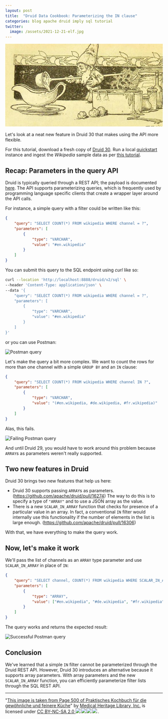 ```yaml
---
layout: post
title:  "Druid Data Cookbook: Parameterizing the IN clause"
categories: blog apache druid imply sql tutorial
twitter:
  image: /assets/2021-12-21-elf.jpg
---
```


![Druid Cookbook](/assets/2021-12-21-elf.jpg)

Let's look at a neat new feature in Druid 30 that makes using the API more flexible.

For this tutorial, download a fresh copy of [Druid 30](https://druid.apache.org/downloads/). Run a local [quickstart](https://druid.apache.org/docs/latest/tutorials/) instance and ingest the _Wikipedia_ sample data as per [this tutorial](https://druid.apache.org/docs/latest/tutorials/tutorial-msq-extern).

## Recap: Parameters in the query API

Druid is typically queried through a REST API; the payload is documented [here](https://druid.apache.org/docs/latest/api-reference/sql-api#request-body). The API supports parameterizing queries, which is frequently used by programming language specific clients that create a wrapper layer around the API calls.

For instance, a simple query with a filter could be written like this: 

```json
{
    "query": "SELECT COUNT(*) FROM wikipedia WHERE channel = ?",
    "parameters": [
        {
            "type": "VARCHAR",
            "value": "#en.wikipedia"
        }
    ]
}
```

You can submit this query to the SQL endpoint using _curl_ like so:

```bash
curl --location 'http://localhost:8888/druid/v2/sql' \
--header 'Content-Type: application/json' \
--data '{
    "query": "SELECT COUNT(*) FROM wikipedia WHERE channel = ?",
    "parameters": [
        {
            "type": "VARCHAR",
            "value": "#en.wikipedia"
        }
    ]
}'
```

or you can use Postman:

![Postman query](/assets/2024-06-24-01-postman.jpg)

Let's make the query a bit more complex. We want to count the rows for more than one channel with a simple `GROUP BY` and an `IN` clause: 

```json
{
    "query": "SELECT COUNT(*) FROM wikipedia WHERE channel IN ?",
    "parameters": [
        {
            "type": "VARCHAR",
            "value": "(#en.wikipedia, #de.wikipedia, #fr.wikipedia)"
        }
    ]
}
```

Alas, this fails.

![Failing Postman query](/assets/2024-06-24-02-postman2.jpg)

And until Druid 29, you would have to work around this problem because `ARRAY`s as parameters weren't really supported.

## Two new features in Druid

Druid 30 brings two new features that help us here:

- Druid 30 supports passing `ARRAY`s as parameters. (https://github.com/apache/druid/pull/16274) The way to do this is to specify a type of `"ARRAY"` and to use a JSON array as the value.
- There is a new `SCALAR_IN_ARRAY` function that checks for presence of a particular value in an array. In fact, a conventional `IN` filter would internally use this functionality if the number of elements in the list is large enough. (https://github.com/apache/druid/pull/16306)

With that, we have everything to make the query work.

## Now, let's make it work

We'll pass the list of channels as an `ARRAY` type parameter and use `SCALAR_IN_ARRAY` in place of `IN`:

```json
{
    "query": "SELECT channel, COUNT(*) FROM wikipedia WHERE SCALAR_IN_ARRAY(channel, ?) GROUP BY 1",
    "parameters": [
        {
            "type": "ARRAY",
            "value": ["#en.wikipedia", "#de.wikipedia", "#fr.wikipedia"]
        }
    ]
}
```

The query works and returns the expected result:

![Successful Postman query](/assets/2024-06-24-03-postman-final.jpg)

## Conclusion

We've learned that a simple `IN` filter cannot be parameterized through the Druid REST API. However, Druid 30 introduces an alternative because it supports array parameters. With array parameters and the new `SCALAR_IN_ARRAY` function, you can efficiently parameterize filter lists through the SQL REST API.

---

"[This image is taken from Page 500 of Praktisches Kochbuch f&uuml;r die gew&ouml;hnliche und feinere K&uuml;che](https://www.flickr.com/photos/mhlimages/48051262646/)" by [Medical Heritage Library, Inc.](https://www.flickr.com/photos/mhlimages/) is licensed under <a target="_blank" rel="noopener noreferrer" href="https://creativecommons.org/licenses/by-nc-sa/2.0/">CC BY-NC-SA 2.0 <img src="https://mirrors.creativecommons.org/presskit/icons/cc.svg" style="height: 1em; margin-right: 0.125em; display: inline;"/><img src="https://mirrors.creativecommons.org/presskit/icons/by.svg" style="height: 1em; margin-right: 0.125em; display: inline;"/><img src="https://mirrors.creativecommons.org/presskit/icons/nc.svg" style="height: 1em; margin-right: 0.125em; display: inline;"/><img src="https://mirrors.creativecommons.org/presskit/icons/sa.svg" style="height: 1em; margin-right: 0.125em; display: inline;"/></a>.
